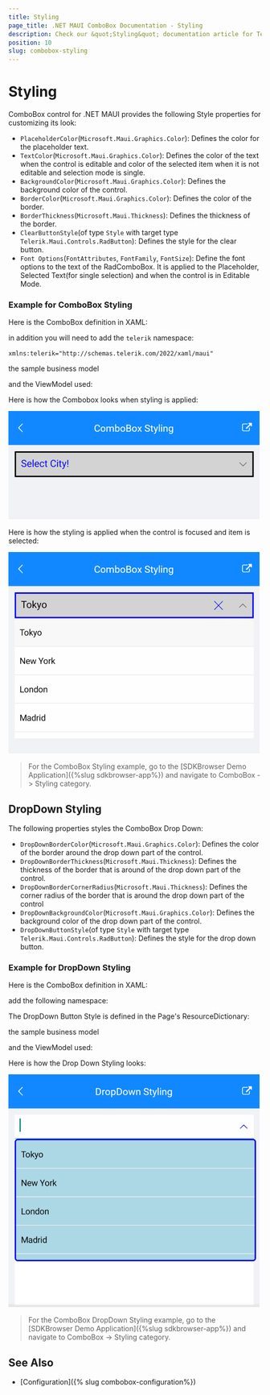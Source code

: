 ```yaml
---
title: Styling
page_title: .NET MAUI ComboBox Documentation - Styling
description: Check our &quot;Styling&quot; documentation article for Telerik ComboBox for .NET MAUI control.
position: 10
slug: combobox-styling
---
```


# Styling

ComboBox control for .NET MAUI provides the following Style properties for customizing its look:

* `PlaceholderColor`(`Microsoft.Maui.Graphics.Color`): Defines the color for the placeholder text.
* `TextColor`(`Microsoft.Maui.Graphics.Color`): Defines the color of the text when the control is editable and color of the selected item when it is not editable and selection mode is single.
* `BackgroundColor`(`Microsoft.Maui.Graphics.Color`): Defines the background color of the control.
* `BorderColor`(`Microsoft.Maui.Graphics.Color`): Defines the color of the border.
* `BorderThickness`(`Microsoft.Maui.Thickness`): Defines the thickness of the border.
* `ClearButtonStyle`(of type `Style` with target type `Telerik.Maui.Controls.RadButton`): Defines the style for the clear button.
* `Font Options`(`FontAttributes`, `FontFamily`, `FontSize`): Define the font options to the text of the RadComboBox. It is applied to the Placeholder, Selected Text(for single selection) and when the control is in Editable Mode.

### Example for ComboBox Styling

Here is the ComboBox definition in XAML:

<snippet id='combobox-styling'/>

in addition you will need to add the `telerik` namespace:

```XAML
xmlns:telerik="http://schemas.telerik.com/2022/xaml/maui"
```

the sample business model

<snippet id='combobox-city-businessmodel'/>

and the ViewModel used:

<snippet id='comobobox-editing-viewmodel'/> 

Here is how the Combobox looks when styling is applied:

![ComboBox Edit Mode](images/combobox-styling.png)

Here is how the styling is applied when the control is focused and item is selected:

![ComboBox Edit Mode](images/combobox-styling-focused.png)

> For the ComboBox Styling example, go to the [SDKBrowser Demo Application]({%slug sdkbrowser-app%}) and navigate to ComboBox -> Styling category.

## DropDown Styling

The following properties styles the ComboBox Drop Down:

* `DropDownBorderColor`(`Microsoft.Maui.Graphics.Color`): Defines the color of the border around the drop down part of the control.
* `DropDownBorderThickness`(`Microsoft.Maui.Thickness`): Defines the thickness of the border that is around of the drop down part of the control.
* `DropDownBorderCornerRadius`(`Microsoft.Maui.Thickness`): Defines the corner radius of the border that is around the drop down part of the control
* `DropDownBackgroundColor`(`Microsoft.Maui.Graphics.Color`): Defines the background color of the drop down part of the control.
* `DropDownButtonStyle`(of type `Style` with target type `Telerik.Maui.Controls.RadButton`): Defines the style for the drop down button.

### Example for DropDown Styling

Here is the ComboBox definition in XAML:

<snippet id='combobox-dropdown-styling'/>

add the following namespace:

<snippet id='xmlns-telerikinput'/>

The DropDown Button Style is defined in the Page's ResourceDictionary:

<snippet id='combobox-dropdownbutton-style'/>

the sample business model

<snippet id='combobox-city-businessmodel'/>

and the ViewModel used:

<snippet id='comobobox-editing-viewmodel'/> 

Here is how the Drop Down Styling looks:

![ComboBox Drop Down Style](images/combobox-drop-down-style.png)

> For the ComboBox DropDown Styling example, go to the [SDKBrowser Demo Application]({%slug sdkbrowser-app%}) and navigate to ComboBox -> Styling category.

## See Also

- [Configuration]({% slug combobox-configuration%})
